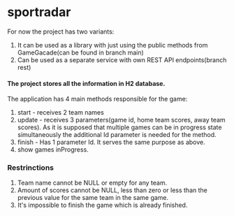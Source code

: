 # sportradar

For now the project has two variants:
1. It can be used as a library with just using the public methods from GameGacade(can be found in branch main)
2. Can be used as a separate service with own REST API endpoints(branch rest)

#### The project stores all the information  in H2 database.

The application has 4 main methods responsible for the game:
1. start - receives 2 team names
2. update - receives 3 parameters(game id, home team scores, away team scores).
   As it is supposed that multiple games can be in progress state simultaneously the additional Id parameter is needed for the method.
3. finish - Has 1 parameter Id. It serves the same purpose as above.
4. show games inProgress.

### Restrinctions

1. Team name cannot be NULL or empty for any team.
2. Amount of scores cannot be NULL, less than zero or less than the previous value for the same team in the same game.
3. It's impossible to finish the game which is already finished.